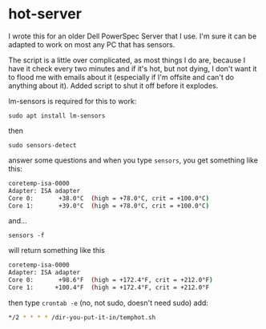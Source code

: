 # hot-server
I wrote this for an older Dell PowerSpec Server that I use. I'm sure it can be adapted to work on most any PC that has sensors.

The script is a little over complicated, as most things I do are, because I have it check every two minutes and if it's hot, but not dying, I don't want it to flood me with emails about it (especially if I'm offsite and can't do anything about it). Added script to shut it off before it explodes.

lm-sensors is required for this to work: 
```
sudo apt install lm-sensors
```
then
```
sudo sensors-detect
```
answer some questions and when you type `sensors`, you get something like this:
```bash
coretemp-isa-0000
Adapter: ISA adapter
Core 0:       +38.0°C  (high = +78.0°C, crit = +100.0°C)
Core 1:       +39.0°C  (high = +78.0°C, crit = +100.0°C)
```
and...
```
sensors -f
```
will return something like this
```bash
coretemp-isa-0000
Adapter: ISA adapter
Core 0:       +98.6°F  (high = +172.4°F, crit = +212.0°F)
Core 1:      +100.4°F  (high = +172.4°F, crit = +212.0°F
```
then type `crontab -e` (no, not sudo, doesn't need sudo)
add:
```bash
*/2 * * * * /dir-you-put-it-in/temphot.sh
```
